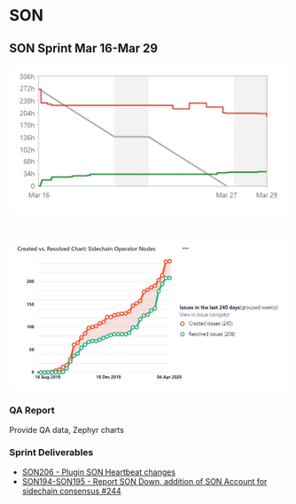 # SON

## SON Sprint Mar 16-Mar 29 <a id="gpos-sprint-jan-2-jan16"></a>



![](../.gitbook/assets/march29.jpg)

​

![](../.gitbook/assets/march29_total.jpg)





### QA Report <a id="qa-report"></a>

Provide QA data, Zephyr charts

### Sprint Deliverables <a id="sprint-deliverables"></a>

* [SON206 - Plugin SON Heartbeat changes](https://github.com/peerplays-network/peerplays/pull/250)
* [ SON194-SON195 - Report SON Down, addition of SON Account for sidechain consensus \#244](https://github.com/peerplays-network/peerplays/pull/244)

​

